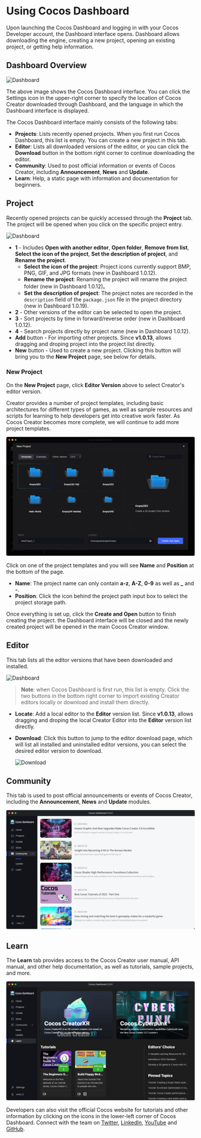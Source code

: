 # Using Cocos Dashboard

Upon launching the Cocos Dashboard and logging in with your Cocos Developer account, the Dashboard interface opens. Dashboard allows downloading the engine, creating a new project, opening an existing project, or getting help information.

## Dashboard Overview

![Dashboard](index/dashboard-editor.png)

The above image shows the Cocos Dashboard interface. You can click the Settings icon in the upper-right corner to specify the location of Cocos Creator downloaded through Dashboard, and the language in which the Dashboard interface is displayed.

The Cocos Dashboard interface mainly consists of the following tabs:

- **Projects**: Lists recently opened projects. When you first run Cocos Dashboard, this list is empty. You can create a new project in this tab.
- **Editor**: Lists all downloaded versions of the editor, or you can click the **Download** button in the bottom right corner to continue downloading the editor.
- **Community**: Used to post official information or events of Cocos Creator, including **Announcement**, **News** and **Update**.
- **Learn**: Help, a static page with information and documentation for beginners.

## Project

Recently opened projects can be quickly accessed through the **Project** tab. The project will be opened when you click on the specific project entry.

![Dashboard](index/project-window.png)

- **1** - Includes **Open with another editor**, **Open folder**, **Remove from list**, **Select the icon of the project**, **Set the description of project**, and **Rename the project**.
    - **Select the icon of the project**: Project icons currently support BMP, PNG, GIF, and JPG formats (new in Dashboard 1.0.12).
    - **Rename the project**: Renaming the project will rename the project folder (new in Dashboard 1.0.12)。
    - **Set the description of project**: The project notes are recorded in the `description` field of the `package.json` file in the project directory (new in Dashboard 1.0.19).
- **2** - Other versions of the editor can be selected to open the project.
- **3** - Sort projects by time in forward/reverse order (new in Dashboard 1.0.12).
- **4** - Search projects directly by project name (new in Dashboard 1.0.12).
- **Add** button - For importing other projects. Since **v1.0.13**, allows dragging and droping project into the project list directly.
- **New** button - Used to create a new project. Clicking this button will bring you to the **New Project** page, see below for details.

### New Project

On the **New Project** page, click **Editor Version** above to select Creator's editor version.

Creator provides a number of project templates, including basic architectures for different types of games, as well as sample resources and scripts for learning to help developers get into creative work faster. As Cocos Creator becomes more complete, we will continue to add more project templates.

![Dashboard](index/add-project.png)

Click on one of the project templates and you will see **Name** and **Position** at the bottom of the page.
- **Name**: The project name can only contain **a-z**, **A-Z**, **0-9** as well as **_** and **-**.
- **Position**: Click the icon behind the project path input box to select the project storage path.

Once everything is set up, click the **Create and Open** button to finish creating the project. the Dashboard interface will be closed and the newly created project will be opened in the main Cocos Creator window.

## Editor

This tab lists all the editor versions that have been downloaded and installed.

![Dashboard](index/dashboard-editor.png)

> **Note**: when Cocos Dashboard is first run, this list is empty. Click the two buttons in the bottom right corner to import existing Creator editors locally or download and install them directly.

- **Locate**: Add a local editor to the **Editor** version list. Since **v1.0.13**, allows dragging and droping the local Creator Editor into the **Editor** version list directly.
- **Download**: Click this button to jump to the editor download page, which will list all installed and uninstalled editor versions, you can select the desired editor version to download.

  ![Download](index/dashboard-download.png)

## Community

This tab is used to post official announcements or events of Cocos Creator, including the **Announcement**, **News** and **Update** modules.

![community](index/community.png)

## Learn

The **Learn** tab provides access to the Cocos Creator user manual, API manual, and other help documentation, as well as tutorials, sample projects, and more.

![learn](index/learn.png)

Developers can also visit the official Cocos website for tutorials and other information by clicking on the icons in the lower-left corner of Cocos Dashboard. Connect with the team on [Twitter](https://twitter.com/cocos2dx), [LinkedIn](https://www.linkedin.com/company/cocos-technologies/), [YouTube](https://www.youtube.com/channel/UCAsPLdpiAQbFuYqiZvi0P5A) and [GitHub](https://github.com/cocos-creator/engine).
